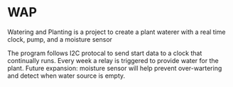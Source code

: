 # WAP
Watering and Planting is a project to create a plant waterer with a real time clock, pump, and a moisture sensor

The program follows I2C protocal to send start data to a clock that continually runs. Every week a relay is triggered to provide water for the plant.
Future expansion: moisture sensor will help prevent over-wartering and detect when water source is empty.
